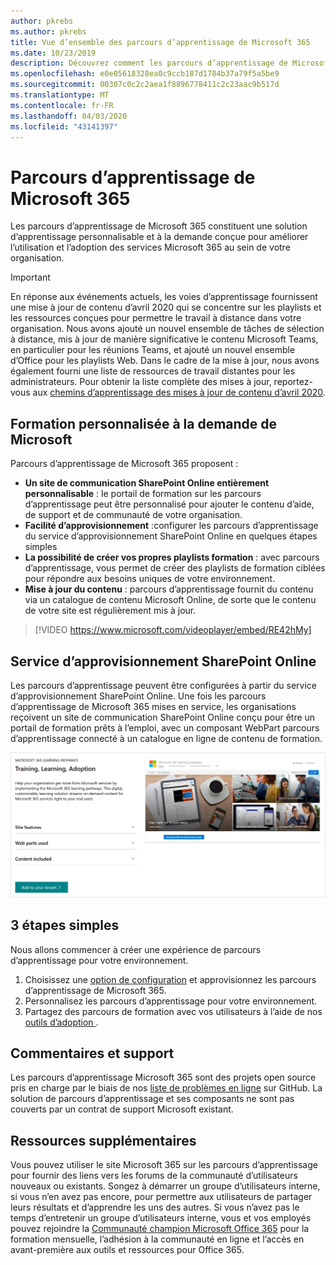 ```yaml
---
author: pkrebs
ms.author: pkrebs
title: Vue d’ensemble des parcours d’apprentissage de Microsoft 365
ms.date: 10/23/2019
description: Découvrez comment les parcours d’apprentissage de Microsoft 365 peuvent accélérer l’utilisation et l’adoption des services Microsoft 365 au sein de votre organisation. Les parcours d’apprentissage incluent un composant WebPart SharePoint Online personnalisé et un site de formation modernes de communications SharePoint Online qui est facilement configuré pour votre locataire Microsoft 365.
ms.openlocfilehash: e0e05618328ea0c9ccb187d1784b37a79f5a5be9
ms.sourcegitcommit: 00307c0c2c2aea1f8896778411c2c23aac9b517d
ms.translationtype: MT
ms.contentlocale: fr-FR
ms.lasthandoff: 04/03/2020
ms.locfileid: "43141397"
---
```

# <a name="microsoft-365-learning-pathways"></a>Parcours d’apprentissage de Microsoft 365 
Les parcours d’apprentissage de Microsoft 365 constituent une solution d’apprentissage personnalisable et à la demande conçue pour améliorer l’utilisation et l’adoption des services Microsoft 365 au sein de votre organisation.    

> [!IMPORTANT]
> En réponse aux événements actuels, les voies d’apprentissage fournissent une mise à jour de contenu d’avril 2020 qui se concentre sur les playlists et les ressources conçues pour permettre le travail à distance dans votre organisation. Nous avons ajouté un nouvel ensemble de tâches de sélection à distance, mis à jour de manière significative le contenu Microsoft Teams, en particulier pour les réunions Teams, et ajouté un nouvel ensemble d’Office pour les playlists Web. Dans le cadre de la mise à jour, nous avons également fourni une liste de ressources de travail distantes pour les administrateurs. Pour obtenir la liste complète des mises à jour, reportez-vous aux [chemins d’apprentissage des mises à jour de contenu d’avril 2020](custom_contentupdates.md).   

## <a name="on-demand-custom-training-from-microsoft"></a>Formation personnalisée à la demande de Microsoft

Parcours d’apprentissage de Microsoft 365 proposent :

- **Un site de communication SharePoint Online entièrement personnalisable** : le portail de formation sur les parcours d’apprentissage peut être personnalisé pour ajouter le contenu d’aide, de support et de communauté de votre organisation.
- **Facilité d’approvisionnement** :configurer les parcours d’apprentissage du service d’approvisionnement SharePoint Online en quelques étapes simples
- **La possibilité de créer vos propres playlists formation** : avec parcours d’apprentissage, vous permet de créer des playlists de formation ciblées pour répondre aux besoins uniques de votre environnement.
- **Mise à jour du contenu** : parcours d’apprentissage fournit du contenu via un catalogue de contenu Microsoft Online, de sorte que le contenu de votre site est régulièrement mis à jour.

> [!VIDEO https://www.microsoft.com/videoplayer/embed/RE42hMy]

## <a name="sharepoint-online-provisioning-service"></a>Service d’approvisionnement SharePoint Online 
Les parcours d’apprentissage peuvent être configurées à partir du service d’approvisionnement SharePoint Online. Une fois les parcours d’apprentissage de Microsoft 365 mises en service, les organisations reçoivent un site de communication SharePoint Online conçu pour être un portail de formation prêts à l’emploi, avec un composant WebPart parcours d’apprentissage connecté à un catalogue en ligne de contenu de formation. 

![cg-provision.png](media/cg-provision.png)

## <a name="3-easy-steps"></a>3 étapes simples
Nous allons commencer à créer une expérience de parcours d’apprentissage pour votre environnement.
1. Choisissez une [option de configuration](custom_setupoptions.md) et approvisionnez les parcours d’apprentissage de Microsoft 365.  
2. Personnalisez les parcours d’apprentissage pour votre environnement.
3. Partagez des parcours de formation avec vos utilisateurs à l’aide de nos [outils d’adoption ](driveadoption.md).

## <a name="feedback-and-support"></a>Commentaires et support

Les parcours d’apprentissage Microsoft 365 sont des projets open source pris en charge par le biais de nos [liste de problèmes en ligne](https://aka.ms/CustomLearningHelp) sur GitHub. La solution de parcours d’apprentissage et ses composants ne sont pas couverts par un contrat de support Microsoft existant.  

## <a name="additional-resources"></a>Ressources supplémentaires
Vous pouvez utiliser le site Microsoft 365 sur les parcours d’apprentissage pour fournir des liens vers les forums de la communauté d’utilisateurs nouveaux ou existants. Songez à démarrer un groupe d’utilisateurs interne, si vous n’en avez pas encore, pour permettre aux utilisateurs de partager leurs résultats et d’apprendre les uns des autres.  Si vous n’avez pas le temps d’entretenir un groupe d’utilisateurs interne, vous et vos employés pouvez rejoindre la [Communauté champion Microsoft Office 365](https://aka.ms/O365Champions) pour la formation mensuelle, l’adhésion à la communauté en ligne et l’accès en avant-première aux outils et ressources pour Office 365.